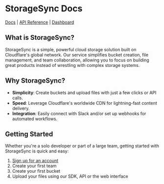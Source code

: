 # StorageSync Docs

[Docs](https://docs.storagesync.app) | [API Reference](https://docs.storagesync.app/api-reference) | [Dashboard](https://storagesync.app/dashboard)

## What is StorageSync?

StorageSync is a simple, powerful cloud storage solution built on Cloudflare's global network. Our service simplifies bucket creation, file management, and team collaboration, allowing you to focus on building great products instead of wrestling with complex storage systems.

## Why StorageSync?

- **Simplicity**: Create buckets and upload files with just a few clicks or API calls.
- **Speed**: Leverage Cloudflare's worldwide CDN for lightning-fast content delivery.
- **Integration**: Easily connect with Slack and/or set up webhooks for automated workflows.

## Getting Started

Whether you're a solo developer or part of a large team, getting started with StorageSync is quick and easy:

1. [Sign up for an account](https://storagesync.app/login)
2. Create your first team
3. Create your first bucket
4. Upload your files using our SDK, API or the web interface
